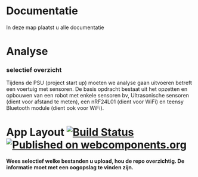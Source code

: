 # Documentatie

In deze map plaatst u alle documentatie

<h1>Analyse</h1>
<h3>selectief overzicht</h3>
Tijdens de PSU (project start up) moeten we analyse gaan uitvoeren betreft een voertuig met sensoren. De basis opdracht bestaat uit het opzetten en opbouwen van een robot met enkele sensoren bv, Ultrasonische sensoren (dient voor afstand te meten), een nRF24L01 (dient voor WiFi) en teensy Bluetooth module (dient ook voor WiFi). 

# App Layout [![Build Status](https://travis-ci.org/PolymerElements/app-layout.svg?branch=master)](https://travis-ci.org/PolymerElements/app-layout) [![Published on webcomponents.org](https://img.shields.io/badge/webcomponents.org-published-blue.svg)](https://beta.webcomponents.org/element/PolymerElements/app-layout)

**Wees selectief welke bestanden u upload, hou de repo overzichtig. De informatie moet met een oogopslag te vinden zijn.**

